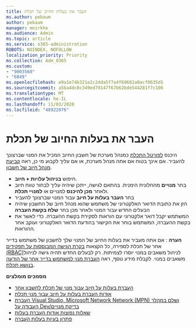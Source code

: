 ```yaml
---
title: העבר את בעלות החיוב של תכלת
ms.author: pebaum
author: pebaum
manager: mnirkhe
ms.audience: Admin
ms.topic: article
ms.service: o365-administration
ROBOTS: NOINDEX, NOFOLLOW
localization_priority: Priority
ms.collection: Adm_O365
ms.custom:
- "9003560"
- "6849"
ms.openlocfilehash: e9a1e74b321e2c2dda5f7a4f69681a0acf0635d5
ms.sourcegitcommit: a5ba4dc8c349ed79147f67b62bde544281f7c106
ms.translationtype: MT
ms.contentlocale: he-IL
ms.lasthandoff: 11/03/2020
ms.locfileid: "48922076"
---
```

# <a name="transfer-azure-billing-ownership"></a>העבר את בעלות החיוב של תכלת

היכנס [לפורטל התכלת](https://portal.azure.com/) כמנהל מערכת של חשבון החיוב המכיל את המנוי שברצונך להעביר. אם אינך בטוח אם אתה מנהל מערכת, או אם עליך לקבוע מי כן, ראה [קביעת מנהל חיוב של חשבון](https://docs.microsoft.com/azure/cost-management-billing/understand/subscription-transfer#whoisaa).

- חיפוש **בניהול עלויות + חיוב**.
- בחר **מנויים** מהחלונית הימנית. בהתאם לגישה, ייתכן שיהיה עליך לבחור טווח חיוב ולאחר **מכן להיכנס** למנויים או **למנויי תכלת**.
- בחר **העבר בעלות על חיוב** עבור המנוי שברצונך להעביר
- הזן את כתובת הדואר האלקטרוני של משתמש שהוא מנהל חיוב של החשבון שיהיה הבעלים החדש עבור המנוי ולאחר מכן בחר **שלח בקשת העברה**
- המשתמש יקבל דואר אלקטרוני עם הוראות לסקירת בקשת ההעברה. כדי לאשר את בקשת ההעברה, המשתמש בוחר את הקישור בהודעת הדואר האלקטרוני ועוקב אחר ההוראות.

**הערה** : אם אתה מעביר את בעלות החיוב של המנוי שלך לחשבון של משתמש בדייר אחר של תכלת לספירה, כל הקצאות [בקרת הגישה המבוססות על תפקידים (RBAC)](https://docs.microsoft.com/azure/role-based-access-control/overview?WT.mc_id=Portal-Microsoft_Azure_Support)לניהול משאבים במנוי יוסרו לצמיתות. רק לבעלים החדש תהיה גישה לניהול משאבים במנוי. לקבלת מידע נוסף, ראה [העברת מנוי למשתמש בדייר אחר של הודעה בנושא תכלת](https://docs.microsoft.com/azure/active-directory/managed-identities-azure-resources/known-issues?WT.mc_id=Portal-Microsoft_Azure_Support).

**מסמכים מומלצים**

- [העברת בעלות על חיוב עבור מנוי של תכלת לחשבון אחר](https://docs.microsoft.com/azure/cost-management-billing/manage/billing-subscription-transfer)
- [אודות העברת בעלות על חיוב עבור מנוי תכלת](https://docs.microsoft.com//azure/cost-management-billing/understand/subscription-transfer)
- [העברת Visual Studio, Microsoft Network Network (MPN) ושלם במהלך העבודה על Dev/בדיקת מנויים](https://docs.microsoft.com/azure/billing/billing-subscription-transfer?WT.mc_id=Portal-Microsoft_Azure_Support#transferring-visual-studio-microsoft-partner-network-mpn-and-pay-as-you-go-devtest-subscriptions)
- [שאלות נפוצות אודות העברת בעלות](https://docs.microsoft.com/azure/billing/billing-subscription-transfer?WT.mc_id=Portal-Microsoft_Azure_Support#frequently-asked-questions-faq-for-senders)
- [פתרון בעיות בעלות העברה](https://docs.microsoft.com/azure/billing/billing-subscription-transfer?WT.mc_id=Portal-Microsoft_Azure_Support#troubleshooting)
